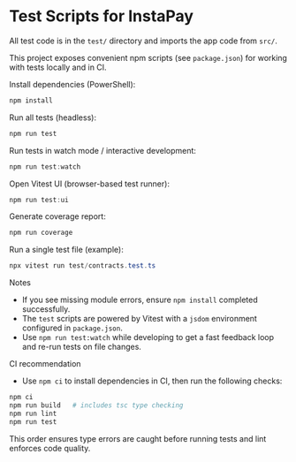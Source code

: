 # Test Scripts for InstaPay

All test code is in the `test/` directory and imports the app code from `src/`.

This project exposes convenient npm scripts (see `package.json`) for working with tests locally and in CI.

Install dependencies (PowerShell):

```powershell
npm install
```

Run all tests (headless):

```powershell
npm run test
```

Run tests in watch mode / interactive development:

```powershell
npm run test:watch
```

Open Vitest UI (browser-based test runner):

```powershell
npm run test:ui
```

Generate coverage report:

```powershell
npm run coverage
```

Run a single test file (example):

```powershell
npx vitest run test/contracts.test.ts
```

Notes
- If you see missing module errors, ensure `npm install` completed successfully.
- The `test` scripts are powered by Vitest with a `jsdom` environment configured in `package.json`.
- Use `npm run test:watch` while developing to get a fast feedback loop and re-run tests on file changes.

CI recommendation
- Use `npm ci` to install dependencies in CI, then run the following checks:

```powershell
npm ci
npm run build   # includes tsc type checking
npm run lint
npm run test
```

This order ensures type errors are caught before running tests and lint enforces code quality.
